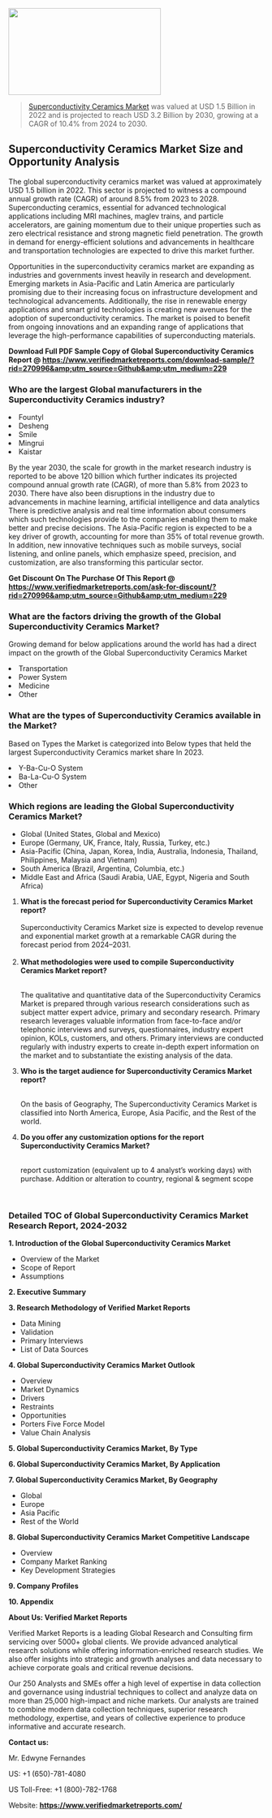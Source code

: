 <img src="https://ffe5etoiles.com/wp-content/uploads/2024/12/MST1-300x171.png" alt="" width="300" height="171" class="alignnone size-medium wp-image-20088" /><blockquote><p><p><a href="https://www.verifiedmarketreports.com/download-sample/?rid=270996&utm_source=Github&utm_medium=229" target="_blank">Superconductivity Ceramics Market</a> was valued at USD 1.5 Billion in 2022 and is projected to reach USD 3.2 Billion by 2030, growing at a CAGR of 10.4% from 2024 to 2030.</p></blockquote><p><h2>Superconductivity Ceramics Market Size and Opportunity Analysis</h2><p>The global superconductivity ceramics market was valued at approximately USD 1.5 billion in 2022. This sector is projected to witness a compound annual growth rate (CAGR) of around 8.5% from 2023 to 2028. Superconducting ceramics, essential for advanced technological applications including MRI machines, maglev trains, and particle accelerators, are gaining momentum due to their unique properties such as zero electrical resistance and strong magnetic field penetration. The growth in demand for energy-efficient solutions and advancements in healthcare and transportation technologies are expected to drive this market further.</p><p>Opportunities in the superconductivity ceramics market are expanding as industries and governments invest heavily in research and development. Emerging markets in Asia-Pacific and Latin America are particularly promising due to their increasing focus on infrastructure development and technological advancements. Additionally, the rise in renewable energy applications and smart grid technologies is creating new avenues for the adoption of superconductivity ceramics. The market is poised to benefit from ongoing innovations and an expanding range of applications that leverage the high-performance capabilities of superconducting materials.</p></p><p class=""><strong>Download Full PDF Sample Copy of Global Superconductivity Ceramics Report @ <a href="https://www.verifiedmarketreports.com/download-sample/?rid=270996&amp;utm_source=Github&amp;utm_medium=229" target="_blank">https://www.verifiedmarketreports.com/download-sample/?rid=270996&amp;utm_source=Github&amp;utm_medium=229</a></strong></p><h3 id="" class="">Who are the largest Global manufacturers in the Superconductivity Ceramics industry?</h3><p><li>Fountyl</li><li> Desheng</li><li> Smile</li><li> Mingrui</li><li> Kaistar</li></p><div class=""><div class="" dir="" data-message-author-role="" data-message-id="" data-message-model-slug=""><div class=""><div class=""><div class=""><div class="" dir="" data-message-author-role="" data-message-id="" data-message-model-slug=""><div class=""><div class=""><p>By the year 2030, the scale for growth in the market research industry is reported to be above 120 billion which further indicates its projected compound annual growth rate (CAGR), of more than 5.8% from 2023 to 2030. There have also been disruptions in the industry due to advancements in machine learning, artificial intelligence and data analytics There is predictive analysis and real time information about consumers which such technologies provide to the companies enabling them to make better and precise decisions. The Asia-Pacific region is expected to be a key driver of growth, accounting for more than 35% of total revenue growth. In addition, new innovative techniques such as mobile surveys, social listening, and online panels, which emphasize speed, precision, and customization, are also transforming this particular sector.</p><p><strong>Get Discount On The Purchase Of This Report @&nbsp; <a href="https://www.verifiedmarketreports.com/ask-for-discount/?rid=270996&amp;utm_source=Github&amp;utm_medium=229" target="_blank">https://www.verifiedmarketreports.com/ask-for-discount/?rid=270996&amp;utm_source=Github&amp;utm_medium=229</a></strong></p></div></div></div></div></div></div></div></div><h3 id="" class="">What are the factors driving the growth of the Global Superconductivity Ceramics Market?</h3><p id="" class="">Growing demand for below applications around the world has had a direct impact on the growth of the Global Superconductivity Ceramics Market</p><p id="" class=""><li>Transportation</li><li> Power System</li><li> Medicine</li><li> Other</li></p><h3 id="" class="">What are the types of Superconductivity Ceramics available in the Market?</h3><p id="" class="">Based on Types the Market is categorized into Below types that held the largest Superconductivity Ceramics market share In 2023.</p><p id="" class=""><li>Y-Ba-Cu-O System</li><li> Ba-La-Cu-O System</li><li> Other</li></p><h3 id="" class="">Which regions are leading the Global Superconductivity Ceramics Market?</h3><ul><li>Global (United States, Global and Mexico)</li><li>Europe (Germany, UK, France, Italy, Russia, Turkey, etc.)</li><li>Asia-Pacific (China, Japan, Korea, India, Australia, Indonesia, Thailand, Philippines, Malaysia and Vietnam)</li><li>South America (Brazil, Argentina, Columbia, etc.)</li><li>Middle East and Africa (Saudi Arabia, UAE, Egypt, Nigeria and South Africa)</li></ul><p><ol><li><strong>What is the forecast period for Superconductivity Ceramics Market report?<br /></strong><br /><span data-sheets-root="1" data-sheets-value="{&quot;1&quot;:2,&quot;2&quot;:&quot;XXXX size is expected to develop revenue and exponential market growth at a remarkable CAGR during the forecast period from 2024&ndash;2030.&quot;}" data-sheets-userformat="{&quot;2&quot;:12674,&quot;4&quot;:{&quot;1&quot;:2,&quot;2&quot;:16776960},&quot;10&quot;:2,&quot;11&quot;:0,&quot;15&quot;:&quot;Arial&quot;,&quot;16&quot;:12}">Superconductivity Ceramics Market size is expected to develop revenue and exponential market growth at a remarkable CAGR during the forecast period from 2024&ndash;2031.</span><br /><br /></li><li><strong>What methodologies were used to compile Superconductivity Ceramics Market report?<br /><br /></strong><p>The qualitative and quantitative data of the&nbsp;Superconductivity Ceramics Market is prepared through various research considerations such as subject matter expert advice, primary and secondary research. Primary research leverages valuable information from face-to-face and/or telephonic interviews and surveys, questionnaires, industry expert opinion, KOLs, customers, and others. Primary interviews are conducted regularly with industry experts to create in-depth expert information on the market and to substantiate the existing analysis of the data.&nbsp;</p></li><li><strong>Who is the target audience for Superconductivity Ceramics Market report?<br /><br /></strong><p>On the basis of Geography, The&nbsp;Superconductivity Ceramics Market is classified into North America, Europe, Asia Pacific, and the Rest of the world.</p></li><li><strong>Do you offer any customization options for the report Superconductivity Ceramics Market?<br /><br /></strong><p>report customization (equivalent up to 4 analyst&rsquo;s working days) with purchase. Addition or alteration to country, regional &amp; segment scope</p><p>&nbsp;</p></li></ol></p><h3 id="" class="">Detailed TOC of Global Superconductivity Ceramics Market Research Report, 2024-2032</h3><p id="" class=""><strong>1. Introduction of the Global Superconductivity Ceramics Market</strong></p><ul><li>Overview of the Market</li><li>Scope of Report</li><li>Assumptions</li></ul><p id="" class=""><strong>2. Executive Summary</strong></p><p id="" class=""><strong>3. Research Methodology of&nbsp;Verified Market Reports</strong></p><ul><li>Data Mining</li><li>Validation</li><li>Primary Interviews</li><li>List of Data Sources</li></ul><p id="" class=""><strong>4. Global Superconductivity Ceramics Market Outlook</strong></p><ul><li>Overview</li><li>Market Dynamics</li><li>Drivers</li><li>Restraints</li><li>Opportunities</li><li>Porters Five Force Model</li><li>Value Chain Analysis</li></ul><p id="" class=""><strong>5. Global Superconductivity Ceramics Market, By&nbsp;Type</strong></p><p id="" class=""><strong>6. Global Superconductivity Ceramics Market, By Application</strong></p><p id="" class=""><strong>7. Global Superconductivity Ceramics Market, By Geography</strong></p><ul><li>Global</li><li>Europe</li><li>Asia Pacific</li><li>Rest of the World</li></ul><p id="" class=""><strong>8. Global Superconductivity Ceramics Market Competitive Landscape</strong></p><ul><li>Overview</li><li>Company Market Ranking</li><li>Key Development Strategies</li></ul><p id="" class=""><strong>9. Company Profiles</strong></p><p id="" class=""><strong>10. Appendix</strong></p><p id="" class=""><strong>About Us: Verified Market Reports</strong></p><p id="" class="">Verified Market Reports is a leading Global Research and Consulting firm servicing over 5000+ global clients. We provide advanced analytical research solutions while offering information-enriched research studies. We also offer insights into strategic and growth analyses and data necessary to achieve corporate goals and critical revenue decisions.</p><p id="" class="">Our 250 Analysts and SMEs offer a high level of expertise in data collection and governance using industrial techniques to collect and analyze data on more than 25,000 high-impact and niche markets. Our analysts are trained to combine modern data collection techniques, superior research methodology, expertise, and years of collective experience to produce informative and accurate research.</p><p id="" class=""><strong>Contact us:</strong></p><p id="" class="">Mr. Edwyne Fernandes</p><p id="" class="">US: +1 (650)-781-4080</p><p id="" class="">US Toll-Free: +1 (800)-782-1768</p><p id="" class="">Website: <a target="" data-test-app-aware-link=""><strong>https://www.verifiedmarketreports.com/</strong></a></p>
